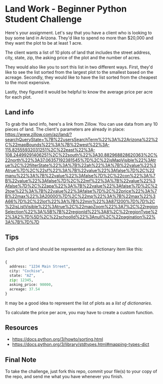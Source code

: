 # Land Work - Beginner Python Student Challenge

Here's your assignment. Let's say that you have a client who is looking to buy some land in Arizona. They'd like to spend no more than $20,000 and they want the plot to be at least 1 acre.

The client wants a list of 10 plots of land that includes the street address, city, state, zip, the asking price of the plot and the number of acres. 

They would also like you to sort this list in two different ways. First, they'd like to see the list sorted from the largest plot to the smallest based on the acreage. Secondly, they would like to have the list sorted from the cheapest to the most expensive. 

Lastly, they figured it would be helpful to know the average price per acre for each plot.

## Land info

To grab the land info, here's a link from Zillow. You can use data from any 10 pieces of land. The client's parameters are already in place: https://www.zillow.com/az/land/?searchQueryState=%7B%22usersSearchTerm%22%3A%22Arizona%22%2C%22mapBounds%22%3A%7B%22west%22%3A-115.82555932031251%2C%22east%22%3A-108.24499291406251%2C%22south%22%3A30.882968828620363%2C%22north%22%3A37.06357192381545%7D%2C%22isMapVisible%22%3Atrue%2C%22filterState%22%3A%7B%22ah%22%3A%7B%22value%22%3Atrue%7D%2C%22sf%22%3A%7B%22value%22%3Afalse%7D%2C%22manu%22%3A%7B%22value%22%3Afalse%7D%2C%22con%22%3A%7B%22value%22%3Afalse%7D%2C%22mf%22%3A%7B%22value%22%3Afalse%7D%2C%22apa%22%3A%7B%22value%22%3Afalse%7D%2C%22tow%22%3A%7B%22value%22%3Afalse%7D%2C%22price%22%3A%7B%22max%22%3A20000%7D%2C%22mp%22%3A%7B%22max%22%3A66%7D%2C%22lot%22%3A%7B%22min%22%3A871200%7D%7D%2C%22isListVisible%22%3Atrue%2C%22mapZoom%22%3A7%2C%22regionSelection%22%3A%5B%7B%22regionId%22%3A8%2C%22regionType%22%3A2%7D%5D%2C%22schoolId%22%3Anull%2C%22pagination%22%3A%7B%7D%7D

## Tips

Each plot of land should be represented as a dictionary item like this:
```python

{
  address: "1234 Main Street",
  city: "Cochise",
  state: "AZ",
  zip: 12345,
  asking_price: 90000,
  acreage: 37.54
}
```

It may be a good idea to represent the list of plots as a _list of dictionaries_.

To calculate the price per acre, you may have to create a custom function.

## Resources
- https://docs.python.org/3/howto/sorting.html
- https://docs.python.org/3/library/stdtypes.html#mapping-types-dict

## Final Note

To take the challenge, just fork this repo, commit your file(s) to your copy of the repo, and send me what you have whenever you finish.
